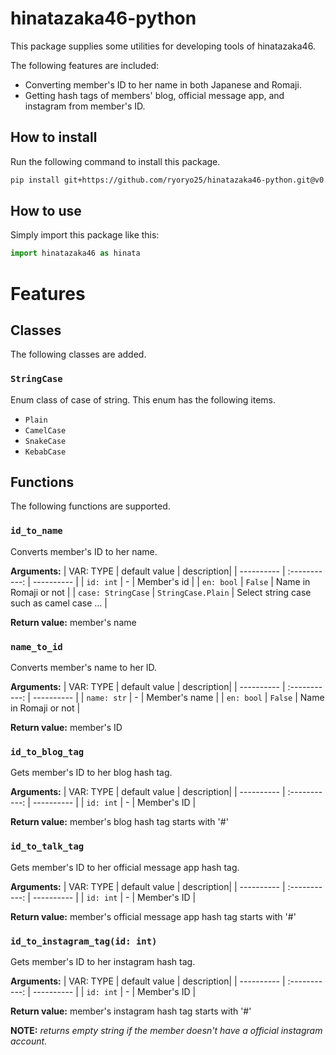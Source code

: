 # hinatazaka46-python

This package supplies some utilities for developing tools of hinatazaka46.

The following features are included:
- Converting member's ID to her name in both Japanese and Romaji.
- Getting hash tags of members' blog, official message app, and instagram from member's ID.

## How to install

Run the following command to install this package.
```bash
pip install git+https://github.com/ryoryo25/hinatazaka46-python.git@v0.0.3
```

## How to use

Simply import this package like this:
```python
import hinatazaka46 as hinata
```

# Features

## Classes

The following classes are added.

### `StringCase`

Enum class of case of string. This enum has the following items.
- `Plain`
- `CamelCase`
- `SnakeCase`
- `KebabCase`

## Functions

The following functions are supported.

### `id_to_name`

Converts member's ID to her name.

**Arguments:**
| VAR: TYPE | default value | description|
| ---------- | :-----------: | ---------- |
| `id: int` | - | Member's id |
| `en: bool` | `False` | Name in Romaji or not |
| `case: StringCase` | `StringCase.Plain` | Select string case such as camel case ... |

**Return value:** member's name

### `name_to_id`

Converts member's name to her ID.

**Arguments:**
| VAR: TYPE | default value | description|
| ---------- | :-----------: | ---------- |
| `name: str` | - | Member's name |
| `en: bool` | `False` | Name in Romaji or not |

**Return value:** member's ID

### `id_to_blog_tag`

Gets member's ID to her blog hash tag.

**Arguments:**
| VAR: TYPE | default value | description|
| ---------- | :-----------: | ---------- |
| `id: int` | - | Member's ID |

**Return value:** member's blog hash tag starts with '#'

### `id_to_talk_tag`

Gets member's ID to her official message app hash tag.

**Arguments:**
| VAR: TYPE | default value | description|
| ---------- | :-----------: | ---------- |
| `id: int` | - | Member's ID |

**Return value:** member's official message app hash tag starts with '#'

### `id_to_instagram_tag(id: int)`

Gets member's ID to her instagram hash tag.

**Arguments:**
| VAR: TYPE | default value | description|
| ---------- | :-----------: | ---------- |
| `id: int` | - | Member's ID |

**Return value:** member's instagram hash tag starts with '#'

**NOTE:** *returns empty string if the member doesn't have a official instagram account.*
